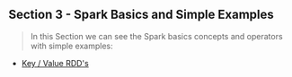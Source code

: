 Section 3 - Spark Basics and Simple Examples
-----------------------

> In this Section we can see the Spark basics concepts and operators with simple examples:

 * [Key / Value RDD's]()